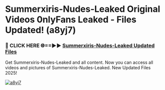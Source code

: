 # Summerxiris-Nudes-Leaked Original Videos 0nlyFans Leaked - Files Updated! (a8yj7)

<h3>🔴 CLICK HERE 🌐==►► <a href="https://tinyurl.com/4mcuefdz" rel="nofollow">Summerxiris-Nudes-Leaked Updated Files</a></h3>

Get Summerxiris-Nudes-Leaked and all content. Now you can access all videos and pictures of Summerxiris-Nudes-Leaked. New Updated Files 2025!

[![a8yj7](https://i.imgur.com/StAQSOY.gif)](https://tinyurl.com/4mcuefdz)
